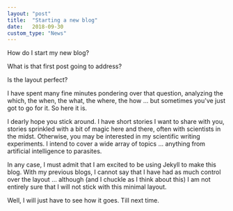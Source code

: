 ```yaml
---
layout: "post"
title:  "Starting a new blog"
date:   2018-09-30
custom_type: "News"
---
```


How do I start my new blog?  

What is that first post going to address?  

Is the layout perfect?

I have spent many fine minutes pondering over that question, analyzing the which,
the when, the what, the where, the how ... but sometimes you've just got to 
go for it.  So here it is.  

I dearly hope you stick around.  I have short stories I want to share with you, 
stories sprinkled with a bit of magic here and there, often with scientists in
the midst.  Otherwise, you may be interested in my scientific
writing experiments.  I intend to cover a wide array of topics ... anything from
artificial intelligence to parasites.  

In any case, I must admit that I am excited to be using Jekyll to make this blog.
With my previous blogs, I cannot say that I have had as much control over the 
layout ... although (and I chuckle as I think about this) I am not entirely sure
that I will not stick with this minimal layout.

Well, I will just have to see how it goes.  Till next time.